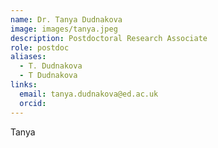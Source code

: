 ```yaml
---
name: Dr. Tanya Dudnakova
image: images/tanya.jpeg
description: Postdoctoral Research Associate
role: postdoc
aliases:
  - T. Dudnakova
  - T Dudnakova
links:
  email: tanya.dudnakova@ed.ac.uk
  orcid:
---
```


Tanya
